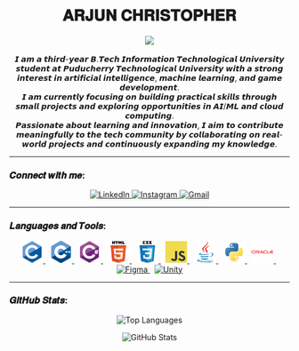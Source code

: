 <h1 align="center">𝐀𝐑𝐉𝐔𝐍 𝐂𝐇𝐑𝐈𝐒𝐓𝐎𝐏𝐇𝐄𝐑</h1>

<div align="center">
  <img height="150" src="https://media3.giphy.com/media/v1.Y2lkPTc5MGI3NjExeWQ2ejJpbGltb29obGdsdHNpbW9pNGg0eTJnZWgxaTJpb2F3YmJ1MSZlcD12MV9pbnRlcm5hbF9naWZfYnlfaWQmY3Q9cw/SHjOSDkKZ18qOHA5B5/giphy.gif"/>
</div>

<p align="center">
𝙄 𝙖𝙢 𝙖 𝙩𝙝𝙞𝙧𝙙-𝙮𝙚𝙖𝙧 𝘽.𝙏𝙚𝙘𝙝 𝙄𝙣𝙛𝙤𝙧𝙢𝙖𝙩𝙞𝙤𝙣 𝙏𝙚𝙘𝙝𝙣𝙤𝙡𝙤𝙜𝙞𝙘𝙖𝙡 𝙐𝙣𝙞𝙫𝙚𝙧𝙨𝙞𝙩𝙮 𝙨𝙩𝙪𝙙𝙚𝙣𝙩 𝙖𝙩 𝙋𝙪𝙙𝙪𝙘𝙝𝙚𝙧𝙧𝙮 𝙏𝙚𝙘𝙝𝙣𝙤𝙡𝙤𝙜𝙞𝙘𝙖𝙡 𝙐𝙣𝙞𝙫𝙚𝙧𝙨𝙞𝙩𝙮 𝙬𝙞𝙩𝙝 𝙖 𝙨𝙩𝙧𝙤𝙣𝙜 𝙞𝙣𝙩𝙚𝙧𝙚𝙨𝙩 𝙞𝙣 𝙖𝙧𝙩𝙞𝙛𝙞𝙘𝙞𝙖𝙡 𝙞𝙣𝙩𝙚𝙡𝙡𝙞𝙜𝙚𝙣𝙘𝙚, 𝙢𝙖𝙘𝙝𝙞𝙣𝙚 𝙡𝙚𝙖𝙧𝙣𝙞𝙣𝙜, 𝙖𝙣𝙙 𝙜𝙖𝙢𝙚 𝙙𝙚𝙫𝙚𝙡𝙤𝙥𝙢𝙚𝙣𝙩.<br>
𝙄 𝙖𝙢 𝙘𝙪𝙧𝙧𝙚𝙣𝙩𝙡𝙮 𝙛𝙤𝙘𝙪𝙨𝙞𝙣𝙜 𝙤𝙣 𝙗𝙪𝙞𝙡𝙙𝙞𝙣𝙜 𝙥𝙧𝙖𝙘𝙩𝙞𝙘𝙖𝙡 𝙨𝙠𝙞𝙡𝙡𝙨 𝙩𝙝𝙧𝙤𝙪𝙜𝙝 𝙨𝙢𝙖𝙡𝙡 𝙥𝙧𝙤𝙟𝙚𝙘𝙩𝙨 𝙖𝙣𝙙 𝙚𝙭𝙥𝙡𝙤𝙧𝙞𝙣𝙜 𝙤𝙥𝙥𝙤𝙧𝙩𝙪𝙣𝙞𝙩𝙞𝙚𝙨 𝙞𝙣 𝘼𝙄/𝙈𝙇 𝙖𝙣𝙙 𝙘𝙡𝙤𝙪𝙙 𝙘𝙤𝙢𝙥𝙪𝙩𝙞𝙣𝙜.<br>
𝙋𝙖𝙨𝙨𝙞𝙤𝙣𝙖𝙩𝙚 𝙖𝙗𝙤𝙪𝙩 𝙡𝙚𝙖𝙧𝙣𝙞𝙣𝙜 𝙖𝙣𝙙 𝙞𝙣𝙣𝙤𝙫𝙖𝙩𝙞𝙤𝙣, 𝙄 𝙖𝙞𝙢 𝙩𝙤 𝙘𝙤𝙣𝙩𝙧𝙞𝙗𝙪𝙩𝙚 𝙢𝙚𝙖𝙣𝙞𝙣𝙜𝙛𝙪𝙡𝙡𝙮 𝙩𝙤 𝙩𝙝𝙚 𝙩𝙚𝙘𝙝 𝙘𝙤𝙢𝙢𝙪𝙣𝙞𝙩𝙮 𝙗𝙮 𝙘𝙤𝙡𝙡𝙖𝙗𝙤𝙧𝙖𝙩𝙞𝙣𝙜 𝙤𝙣 𝙧𝙚𝙖𝙡-𝙬𝙤𝙧𝙡𝙙 𝙥𝙧𝙤𝙟𝙚𝙘𝙩𝙨 𝙖𝙣𝙙 𝙘𝙤𝙣𝙩𝙞𝙣𝙪𝙤𝙪𝙨𝙡𝙮 𝙚𝙭𝙥𝙖𝙣𝙙𝙞𝙣𝙜 𝙢𝙮 𝙠𝙣𝙤𝙬𝙡𝙚𝙙𝙜𝙚.
</p>

---

<h3>𝑪𝒐𝒏𝒏𝒆𝒄𝒕 𝒘𝒊𝒕𝒉 𝒎𝒆:</h3>

<p align="center">
  <a href="https://linkedin.com/in/arjun-christopher-2330a1327/" target="_blank">
    <img src="https://raw.githubusercontent.com/rahuldkjain/github-profile-readme-generator/master/src/images/icons/Social/linked-in-alt.svg" alt="LinkedIn" height="30" width="40" />
  </a>
  <a href="https://instagram.com/arjun_christopher_" target="_blank">
    <img src="https://raw.githubusercontent.com/rahuldkjain/github-profile-readme-generator/master/src/images/icons/Social/instagram.svg" alt="Instagram" height="30" width="40" />
  </a>
  <a href="https://mail.google.com/mail/?view=cm&fs=1&to=arjunchristopher2004@gmail.com" target="_blank">
    <img src="https://img.icons8.com/fluency/240/gmail-new.png" alt="Gmail" width="35" height="35"/>
  </a>
</p>

---

<h3>𝑳𝒂𝒏𝒈𝒖𝒂𝒈𝒆𝒔 𝒂𝒏𝒅 𝑻𝒐𝒐𝒍𝒔:</h3>

<p align="center">
  <a href="https://www.cprogramming.com/" target="_blank" rel="noreferrer">
    <img src="https://raw.githubusercontent.com/devicons/devicon/master/icons/c/c-original.svg" alt="C" width="40" height="40"/>
  </a>&nbsp;
  <a href="https://www.w3schools.com/cpp/" target="_blank" rel="noreferrer">
    <img src="https://raw.githubusercontent.com/devicons/devicon/master/icons/cplusplus/cplusplus-original.svg" alt="C++" width="40" height="40"/>
  </a>&nbsp;
  <a href="https://www.w3schools.com/cs/" target="_blank" rel="noreferrer">
    <img src="https://raw.githubusercontent.com/devicons/devicon/master/icons/csharp/csharp-original.svg" alt="csharp" width="40" height="40"/>
  </a>&nbsp;
  <a href="https://www.w3.org/html/" target="_blank" rel="noreferrer">
    <img src="https://raw.githubusercontent.com/devicons/devicon/master/icons/html5/html5-original-wordmark.svg" alt="HTML5" width="40" height="40"/>
  </a>&nbsp;
  <a href="https://www.w3schools.com/css/" target="_blank" rel="noreferrer">
    <img src="https://raw.githubusercontent.com/devicons/devicon/master/icons/css3/css3-original-wordmark.svg" alt="CSS3" width="40" height="40"/>
  </a>&nbsp;
  <a href="https://developer.mozilla.org/en-US/docs/Web/JavaScript" target="_blank" rel="noreferrer">
    <img src="https://raw.githubusercontent.com/devicons/devicon/master/icons/javascript/javascript-original.svg" alt="JavaScript" width="40" height="40"/>
  </a>&nbsp;
  <a href="https://www.java.com" target="_blank" rel="noreferrer">
    <img src="https://raw.githubusercontent.com/devicons/devicon/master/icons/java/java-original.svg" alt="Java" width="40" height="40"/>
  </a>&nbsp;
  <a href="https://www.python.org" target="_blank" rel="noreferrer">
    <img src="https://raw.githubusercontent.com/devicons/devicon/master/icons/python/python-original.svg" alt="Python" width="40" height="40"/>
  </a>&nbsp;
  <a href="https://www.oracle.com/" target="_blank" rel="noreferrer">
    <img src="https://raw.githubusercontent.com/devicons/devicon/master/icons/oracle/oracle-original.svg" alt="Oracle" width="40" height="40"/>
  </a>&nbsp;
  <a href="https://www.figma.com/" target="_blank" rel="noreferrer">
    <img src="https://www.vectorlogo.zone/logos/figma/figma-icon.svg" alt="Figma" width="40" height="40"/>
  </a>&nbsp;
  <a href="https://unity.com/" target="_blank" rel="noreferrer">
    <img src="https://www.vectorlogo.zone/logos/unity3d/unity3d-icon.svg" alt="Unity" width="40" height="40"/>
  </a>
</p>

---

<h3>𝑮𝒊𝒕𝑯𝒖𝒃 𝑺𝒕𝒂𝒕𝒔:</h3>

<p align="center">
  <img src="https://github-readme-stats.vercel.app/api/top-langs?username=arjun-christopher&show_icons=true&locale=en&layout=compact&bg_color=00000000&theme=transparent" alt="Top Languages" />
</p>

<p align="center">
  <img src="https://github-readme-stats.vercel.app/api?username=arjun-christopher&show_icons=true&locale=en&bg_color=00000000&theme=transparent" alt="GitHub Stats" />
</p>
